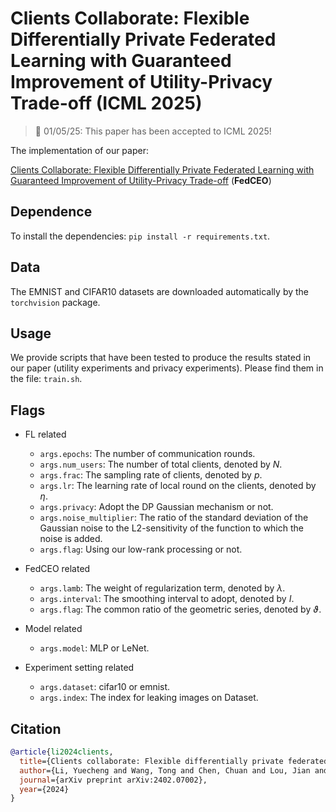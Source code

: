 # Clients Collaborate: Flexible Differentially Private Federated Learning with Guaranteed Improvement of Utility-Privacy Trade-off (ICML 2025)

> 📣 01/05/25: This paper has been accepted to ICML 2025!

The implementation of our paper:

[Clients Collaborate: Flexible Differentially Private Federated Learning with Guaranteed Improvement of Utility-Privacy Trade-off](https://arxiv.org/pdf/2402.07002) (**FedCEO**)


## Dependence

To install the dependencies: `pip install -r requirements.txt`.

## Data

The EMNIST and CIFAR10 datasets are downloaded automatically by the `torchvision` package.

## Usage

We provide scripts that have been tested to produce the results stated in our paper (utility experiments and privacy experiments).
Please find them in the file: `train.sh`.

## Flags
- FL related

  - `args.epochs`: The number of communication rounds.
  - `args.num_users`: The number of total clients, denoted by $N$.
  - `args.frac`: The sampling rate of clients, denoted by $p$.
  - `args.lr`: The learning rate of local round on the clients, denoted by $\eta$.
  - `args.privacy`: Adopt the DP Gaussian mechanism or not.
  - `args.noise_multiplier`: The ratio of the standard deviation of the Gaussian noise to the L2-sensitivity of the function to which the noise is added.
  - `args.flag`: Using our low-rank processing or not.
- FedCEO related

    - `args.lamb`: The weight of regularization term, denoted by $\lambda$.
    - `args.interval`: The smoothing interval to adopt, denoted by $I$.
    - `args.flag`: The common ratio of the geometric series, denoted by $\vartheta$.
- Model related

  - `args.model`: MLP or LeNet.
- Experiment setting related

  - `args.dataset`: cifar10 or emnist.
  - `args.index`: The index for leaking images on Dataset.

## Citation  

```BibTex
@article{li2024clients,
  title={Clients collaborate: Flexible differentially private federated learning with guaranteed improvement of utility-privacy trade-off},
  author={Li, Yuecheng and Wang, Tong and Chen, Chuan and Lou, Jian and Chen, Bin and Yang, Lei and Zheng, Zibin},
  journal={arXiv preprint arXiv:2402.07002},
  year={2024}
}
```



